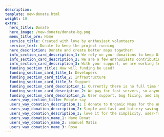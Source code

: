 ```yaml
---
description: 
template: new-donate.html
weight: 10
extra:
  hero_title: Donate
  hero_image: /new-donate/donate-bg.png
  menu_title_pre: Home
  service_title: Created with love by enthusiast volunteers
  service_text: Donate to keep the project running
  hero_description: Donate and create better maps together!
  info_section_card_description_1: We rely on your donations to keep Organic Maps open, free, and without ads
  info_section_card_description_2: We are a few enthusiasts contributing in our free time, and spending our families' money on the project. We love what we do, and we love our users
  info_section_card_description_3: With your support, we are working toward a privacy-focused offering that is the preferred choice on the market
  funding_section_title: How will funding be used?
  funding_section_card_title_1: Developers
  funding_section_card_title_2: Infrastructure
  funding_section_card_title_3: Support
  funding_section_card_description_1: Currently there is no full time team who is working to develop new features and improve the service. To consistently move the product forward, a core team is needed.
  funding_section_card_description_2: We pay for fast servers, so anyone in the world can download free map data updates without delays. The maps data transfers are hundreds of terabytes monthly, and the amount is growing.
  funding_section_card_description_3: User support, bug fixing, and improving the stability of the app are at the top of our priorities. There are 1200+ issues on GitHub that is growing every day, and a large number of items to address on AppStore, Google Play, and support emails.
  users_way_section_title: People say
  users_way_donation_description_1: I donate to Organic Maps for the unique offering they bring, and to support positive change
  users_way_donation_description_2: Simple and fast and battery saving for your device and it's free. I donated a small sum for support and I suggest please support this app. Thank you!
  users_way_donation_description_3: love it for the simplicity, user-friendly interface. I would like to make a donation to support your effort
  users_way_donation_name_1: Name Donat
  users_way_donation_name_2: Emanuel Matis
  users_way_donation_name_3: Rosa
---
```

